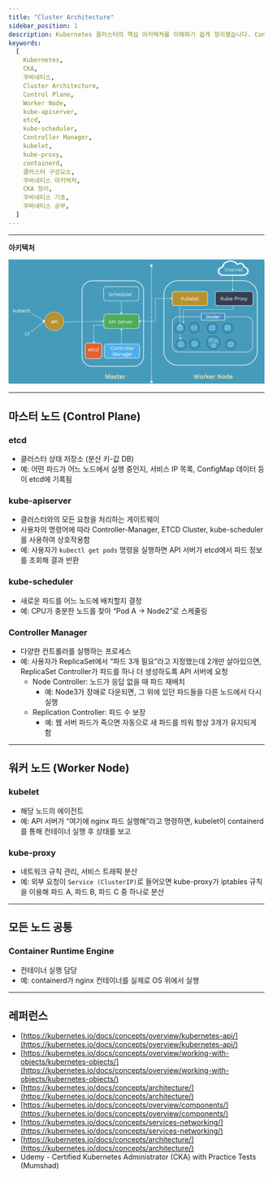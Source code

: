 ```yaml
---
title: "Cluster Architecture"
sidebar_position: 1
description: Kubernetes 클러스터의 핵심 아키텍처를 이해하기 쉽게 정리했습니다. Control Plane(마스터 노드)와 Worker Node 구성요소인 etcd, kube-apiserver, kube-scheduler, Controller Manager, kubelet, kube-proxy의 역할을 자세히 설명합니다.
keywords:
  [
    Kubernetes,
    CKA,
    쿠버네티스,
    Cluster Architecture,
    Control Plane,
    Worker Node,
    kube-apiserver,
    etcd,
    kube-scheduler,
    Controller Manager,
    kubelet,
    kube-proxy,
    containerd,
    클러스터 구성요소,
    쿠버네티스 아키텍처,
    CKA 정리,
    쿠버네티스 기초,
    쿠버네티스 공부,
  ]
---
```

---

**아키텍처**

![cluster-arch1](./assets/cluster-arch1.png)

---

## 마스터 노드 (Control Plane)

### etcd

- 클러스터 상태 저장소 (분산 키-값 DB)
- 예: 어떤 파드가 어느 노드에서 실행 중인지, 서비스 IP 목록, ConfigMap 데이터 등이 etcd에 기록됨

### kube-apiserver

- 클러스터와의 모든 요청을 처리하는 게이트웨이
- 사용자의 명령어에 따라 Controller-Manager, ETCD Cluster, kube-scheduler 를 사용하여 상호작용함
- 예: 사용자가 `kubectl get pods` 명령을 실행하면 API 서버가 etcd에서 파드 정보를 조회해 결과 반환

### kube-scheduler

- 새로운 파드를 어느 노드에 배치할지 결정
- 예: CPU가 충분한 노드를 찾아 “Pod A → Node2”로 스케줄링

### Controller Manager

- 다양한 컨트롤러를 실행하는 프로세스
- 예: 사용자가 ReplicaSet에서 “파드 3개 필요”라고 지정했는데 2개만 살아있으면, ReplicaSet Controller가 파드를 하나 더 생성하도록 API 서버에 요청
  - Node Controller: 노드가 응답 없을 때 파드 재배치
    - 예: Node3가 장애로 다운되면, 그 위에 있던 파드들을 다른 노드에서 다시 실행
  - Replication Controller: 파드 수 보장
    - 예: 웹 서버 파드가 죽으면 자동으로 새 파드를 띄워 항상 3개가 유지되게 함

---

## 워커 노드 (Worker Node)

### kubelet

- 해당 노드의 에이전트
- 예: API 서버가 “여기에 nginx 파드 실행해”라고 명령하면, kubelet이 containerd를 통해 컨테이너 실행 후 상태를 보고

### kube-proxy

- 네트워크 규칙 관리, 서비스 트래픽 분산
- 예: 외부 요청이 `Service (ClusterIP)`로 들어오면 kube-proxy가 iptables 규칙을 이용해 파드 A, 파드 B, 파드 C 중 하나로 분산

---

## 모든 노드 공통

### Container Runtime Engine

- 컨테이너 실행 담당
- 예: containerd가 nginx 컨테이너를 실제로 OS 위에서 실행

---

## 레퍼런스

- [https://kubernetes.io/docs/concepts/overview/kubernetes-api/](https://kubernetes.io/docs/concepts/overview/kubernetes-api/)
- [https://kubernetes.io/docs/concepts/overview/working-with-objects/kubernetes-objects/](https://kubernetes.io/docs/concepts/overview/working-with-objects/kubernetes-objects/)
- [https://kubernetes.io/docs/concepts/architecture/](https://kubernetes.io/docs/concepts/architecture/)
- [https://kubernetes.io/docs/concepts/overview/components/](https://kubernetes.io/docs/concepts/overview/components/)
- [https://kubernetes.io/docs/concepts/services-networking/](https://kubernetes.io/docs/concepts/services-networking/)
- [https://kubernetes.io/docs/concepts/architecture/](https://kubernetes.io/docs/concepts/architecture/)
- Udemy - Certified Kubernetes Administrator (CKA) with Practice Tests (Mumshad)